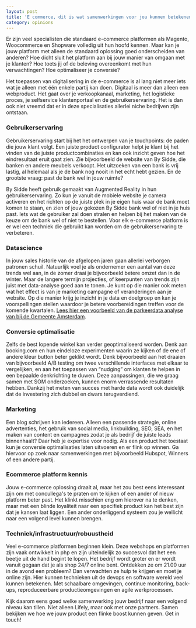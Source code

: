 ```yaml
---
layout: post
title: 'E commerce, dit is wat samenwerkingen voor jou kunnen betekenen'
category: opinions
---
```


Er zijn veel specialisten die standaard e-commerce platformen als Magento, Woocommerce en Shopware volledig uit hun hoofd kennen. Maar kan je jouw platform met alleen de standaard oplossing goed onderscheiden van anderen? Hoe dicht sluit het platform aan bij jouw manier van omgaan met je klanten? Hoe toets jij of de beleving overeenkomt met hun verwachtingen? Hoe optimaliseer je conversie?

Het toepassen van digitalisering in de e-commerce is al lang niet meer iets wat je alleen met één enkele partij kan doen. Digitaal is meer dan alleen een webproduct. Het gaat over je verkoopkanaal, marketing, het logistieke proces, je selfservice klantenportaal en de gebruikerservaring. Het is dan ook niet vreemd dat er in deze specialisaties allerlei niche bedrijven zijn ontstaan.

### Gebruikerservaring

Gebruikerservaring start bij het het ontwerpen van je touchpoints: de paden die jouw klant volgt. Een juiste product configurator helpt je klant bij het vinden van de juiste productcombinaties en kan ook inzicht geven hoe het eindresultaat eruit gaat zien. Zie bijvoorbeeld de website van By Sidde, die banken en andere meubels verkoopt. Het uitzoeken van een bank is vrij lastig, al helemaal als je de bank nog nooit in het echt hebt gezien. En de grootste vraag: past de bank wel in jouw ruimte?

By Sidde heeft gebruik gemaakt van Augmented Reality in hun gebruikerservaring. Zo kun je vanuit de mobiele website je camera activeren en het richten op de juiste plek in je eigen huis waar de bank moet komen te staan, en zien of jouw gekozen By Sidde bank wel of niet in je huis past. Iets wat de gebruiker zal doen stralen en helpen bij het maken van de keuze om de bank wel of niet te bestellen. Voor elk e-commerce platform is er wel een techniek die gebruikt kan worden om de gebruikerservaring te verbeteren.

### Datascience

In jouw sales historie van de afgelopen jaren gaan allerlei verborgen patronen schuil. Natuurlijk voel je als ondernemer een aantal van deze trends wel aan, in de zomer draai je bijvoorbeeld betere omzet dan in de winter. Maar de langere termijn projecties, of keerpunten van trends zijn juist met data-analyse goed aan te tonen. Je kunt op die manier ook meten wat het effect is van je marketing campagne of veranderingen aan je website. Op die manier krijg je inzicht in je data en doelgroep en kan je voorspellingen stellen waardoor je betere voorbereidingen treffen voor de komende kwartalen. [Lees hier een voorbeeld van de parkeerdata analyse van bij de Gemeente Amsterdam](../2020-03-23-waarom-ook-jij-moet-beginnen-met-big-data.md).

### Conversie optimalisatie

Zelfs de best lopende winkel kan verder geoptimaliseerd worden. Denk aan booking.com en hun eindeloze experimenten waarin ze kijken of de ene of andere kleur button beter geklikt wordt. Denk bijvoorbeeld aan het draaien van bijvoorbeeld A/B testing om twee verschillende interfaces met elkaar te vergelijken, en aan het toepassen van “nudging” om klanten te helpen in een bepaalde denkrichting te duwen. Deze aanpassingen, die we graag samen met SOM onderzoeken, kunnen enorm verrassende resultaten hebben. Dankzij het meten van succes met harde data wordt ook duidelijk dat de investering zich dubbel en dwars terugverdiend.

### Marketing

Een blog schrijven kan iedereen. Alleen een passende strategie, online advertenties, het gebruik van social media, linkbuilding, SEO, SEA, en het maken van content en campagnes zodat je als bedrijf de juiste leads binnenhaalt? Daar heb je expertise voor nodig. Als een product het toestaat kun je conversie optimalisaties laten uitvoeren en er flink op winnen. Ga hiervoor op zoek naar samenwerkingen met bijvoorbeeld Hubspot, Winners of een andere partij.

### Ecommerce platform kennis

Jouw e-commerce oplossing draait al, maar het zou best eens interessant zijn om met concullega's te praten om te kijken of een ander of nieuw platform beter past. Het klinkt misschien eng om hierover na te denken, maar met een blinde loyaliteit naar een specifiek product kan het best zijn dat je kansen laat liggen. Een ander onderliggend systeem zou je wellicht naar een volgend level kunnen brengen.

### Techniek/infrastructuur/robuustheid

Veel e-commerce platformen beginnen klein. Deze webshops en platformen zijn vaak ontwikkelt in php en zijn uiteindelijk zo succesvol dat het een beetje uit de hand begint te lopen. Het bedrijf wordt groter en er wordt vanuit gegaan dat je als shop 24/7 online bent. Ontdekken ze om 21.00 uur in de avond een probleem? Dan verwachten ze hulp te krijgen en moet je online zijn. Hier kunnen technieken uit de devops en software wereld veel kunnen betekenen. Met schaalbare omgevingen, continue monitoring, back-ups, reproduceerbare productieomgevingen en agile werkprocessen.

Kijk daarom eens goed welke samenwerking jouw bedrijf naar een volgend niveau kan tillen. Niet alleen Lifely, maar ook met onze partners. Samen bekijken we hoe we jouw product een flinke boost kunnen geven. Get in touch!

